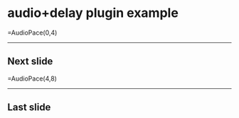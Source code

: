 <!--slidoc-defaults --pace=1 -->
# audio+delay plugin example

<script type="x-slidoc-plugin"> AudioPace = {
init: function(start,end){
    console.log('AudioPace.init:', this.pluginId, start, end);
	this.start = start;
    this.end = end;
    this.audioElement = document.getElementById(this.pluginId+'-audio');
    // Pre-load audio file
    this.audioElement.src = this.audioElement.dataset.src+'#t='+this.start+','+this.end;
},

enterSlide: function(paceStart){
    console.log('AudioPace.enterSlide:', this.pluginId, paceStart, this.end - this.start);
	if (!paceStart)
	    return null;
	var delaySec = this.end - this.start;
	var audioElem = this.audioElement;
	function hideElem(hide) { audioElem.style.display = hide ? 'none' : null; }
    this.audioElement.addEventListener('loadeddata', function() {
	    setTimeout(hideElem, delaySec*1000.);
        hideElem(true);
	    audioElem.play();
	});
    this.audioElement.src = this.audioElement.dataset.src+'#t='+this.start+','+this.end;
	return delaySec;
},

leaveSlide: function(){
    console.log('AudioPace.leaveSlide:', this.pluginId);
},

buttonClick: function(){
    console.log('AudioPace.buttonClick:', this.pluginId);
	var html = '<b>Audio Plugin</b>';
	Slidoc.showPopup(html);
}

}

/* HEAD:

BUTTON: &#x260A;

BODY:
<audio id="%(pluginId)s-audio" data-src="wheel.mp3" controls>
<p>Your browser does not support the <code>audio</code> element.</p>
</audio>

*/

// AudioPace </script>


=AudioPace(0,4) 

---

## Next slide

=AudioPace(4,8) 

---

## Last slide
